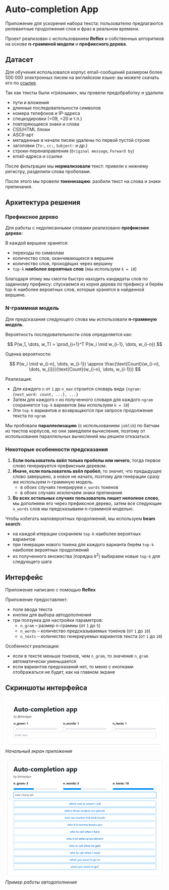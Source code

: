 # Auto-completion App

Приложение для ускорения набора текста: пользователю предлагаются релевантные продолжения слов и фраз в реальном времени.

Проект реализован с использованием **Reflex** и собственных алгоритмов на основе **n-граммной модели** и **префиксного дерева**.


## Датасет

Для обучения использовался корпус email-сообщений размером более 500 000 электронных писем на английском языке:
вы можете скачать его по [ссылке](https://disk.yandex.ru/d/ikyUhWPlvfXxCg).

Так как тексты были «грязными», мы провели предобработку и удалили:
- пути и вложения
- длинные последовательности символов
- номера телефонов и IP-адреса
- спецкодировки (=09, =20 и т.п.)
- повторяющиеся знаки и слова
- CSS/HTML блоки
- ASCII-арт
- метаданные в начале писем удалены по первой пустой строке
- заголовки (`To:`, `cc:`, `Subject:` и др.)
- строки-перенаправления (`Original message`, `Forward by`)
- email-адреса и ссылки

После фильтрации мы **нормализовали** текст: привели к нижнему регистру, разделили слова пробелами. 

После этого мы провели **токенизацию**: разбили текст на слова и знаки препинания.


## Архитектура решения

### Префиксное дерево

Для работы с недописанными словами реализовано **префиксное дерево**:

В каждой вершине хранятся:
  - переходы по символам
  - количество слов, оканчивающихся в вершине
  - количество слов, проходящих через вершину
  - `top-k` **наиболее вероятных слов** (мы используем `k = 10`)

Благодаря этому мы смогли быстро находить кандидаты слов по заданному префиксу: спускаемся из корня дерева по префиксу и берём top-k наиболее вероятных слов, которые хранятся в найденной вершине.


### N-граммная модель

Для предсказания следующего слова мы использовали **n-граммную модель**.

Вероятность последовательности слов определяется как:

$$
P(w_1, \dots, w_T) = \prod_{i=1}^T P(w_i \mid w_{i-1}, \dots, w_{i-n})
$$

Оценка вероятности:

$$
P(w_i \mid w_{i-n}, \dots, w_{i-1}) \approx \frac{\text{Count}(w_{i-n}, \dots, w_{i})}{\text{Count}(w_{i-n}, \dots, w_{i-1})}
$$

Реализация:
- Для каждого `n` от `1` до `n_max` строится словарь вида `{ngram: {next_word: count, ...}, ...}`
- Затем для каждого `n` из полученного словаря для каждого `ngram` сохраняется `top-k` вариантов (мы используем `k = 10`)
- Эти `top-k` вариантов и возвращаются при запросе продолжения текста по `ngram`

Мы пробовали **параллелизацию** (с использованием `joblib`) по батчам из текстов корпусов, но они замедлили вычисления, поэтому от использования параллельных вычислений мы решили отказаться.


### Некоторые особенности предсказания

1. **Если пользователь ввёл только пробелы или ничего**, тогда первое слово генерируется префиксным деревом.  
2. **Иначе, если пользователь ввёл пробел**, то значит, что предыдущее слово завершено, а новое не начато, поэтому для генерации сразу же используем n-граммную модель.
   - в обоих случаях генерируем `n_words` токенов  
   - в обоих случаях исключаем знаки препинания
3. **Во всех остальных случаях пользователь пишет неполное слово**, мы дополняем его через префиксное дерево, затем все следующие `n_words` слов мы предсказываем n-граммной моделью.  

Чтобы избегать маловероятных продолжений, мы используем **beam search**:
- на каждой итерации сохраняем `top-k` наиболее вероятных вариантов
- при генерации нового токена для каждого варианта берём `top-k` наиболее вероятных продолжений
- из полученного множества (порядка $k^2$) выбираем новые `top-k` для следующего шага


## Интерфейс

Приложение написано с помощью **Reflex**

Приложение предоставляет:
- поле ввода текста
- кнопки для выбора автодополнения
- три ползунка для настройки параметров:
  - `n_gram` – размер n-граммы (от `1` до `5`)  
  - `n_words` – количество предсказываемых токенов (от `1` до `10`)  
  - `n_texts` – количество генерируемых вариантов текста (от `1` до `10`)  

Особенност реализации: 
- если в тексте меньше токенов, чем `n_gram`, то значение `n_gram` автоматически уменьшается
- если вариантов предсказаний нет, то меню с кнопками отображаться не будет, как на главном экране


## Скриншоты интерфейса

![Начальный экран экран](pic/interface1.png)  
*Начальный экран приложения*

![Пример работы автодополнения](pic/interface2.png)  
*Пример работы автодополнения*


